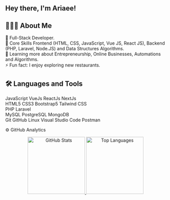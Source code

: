 <!--
**MohammadNasirAriaee/mohammadnasirariaee** is a ✨ _special_ ✨ repository because its `README.md` (this file) appears on your GitHub profile.

Here are some ideas to get you started:

- 🔭 I’m currently working on ...
- 🌱 I’m currently learning ...
- 👯 I’m looking to collaborate on ...
- 🤔 I’m looking for help with ...
- 💬 Ask me about ...
- 📫 How to reach me: ...
- 😄 Pronouns: ...
- ⚡ Fun fact: ...
-->

Hey there, I'm Ariaee! 
---
## 👨🏻‍💻  About Me <br />
🤔   Full-Stack Developer. <br />
💼   Core Skills Frontend (HTML, CSS, JavaScript, Vue JS, React JS), Backend (PHP, Laravel, Node.JS) and Data Structures Algorithms. <br />
🌱   Learning more about Entrepreneurship, Online Businesses, Automations and Algorithms. <br />
⚡️   Fun fact: I enjoy exploring new restaurants.<br />

## 🛠  Languages and Tools 
JavaScript VueJs ReactJs NextJs <br />
HTML5 CSS3 Bootstrap5 Tailwind CSS <br />
PHP Laravel <br />
MySQL PostgreSQL MongoDB <br />
Git GitHub Linux Visual Studio Code Postman <br />

⚙️  GitHub Analytics
<p align="center">
  <a href="https://github.com/mohammadnasirariaee">
    <img height="180em" src="https://github-readme-stats.vercel.app/api?username=MohammadNasirAriaee&show_icons=true&theme=tokyonight&include_all_commits=true&count_private=true" alt="GitHub Stats" />
    <img height="180em" src="https://github-readme-stats.vercel.app/api/top-langs/?username=MohammadNasirAriaee&layout=compact&langs_count=8&theme=tokyonight" alt="Top Languages" />
  </a>
</p>

